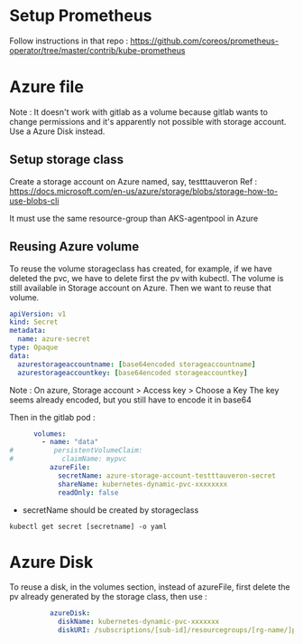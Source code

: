 # Setup Prometheus

Follow instructions in that repo :
https://github.com/coreos/prometheus-operator/tree/master/contrib/kube-prometheus

# Azure file
Note : It doesn't work with gitlab as a volume because gitlab wants to change permissions and it's apparently not possible with storage account. Use a Azure Disk instead.

## Setup storage class

Create a storage account on Azure named, say, testttauveron
Ref : https://docs.microsoft.com/en-us/azure/storage/blobs/storage-how-to-use-blobs-cli

It must use the same resource-group than AKS-agentpool in Azure

## Reusing Azure volume

To reuse the volume storageclass has created, for example, if we have deleted the pvc, we have to delete first the pv with kubectl.
The volume is still available in Storage account on Azure.
Then we want to reuse that volume.

```yaml
apiVersion: v1
kind: Secret
metadata:
  name: azure-secret
type: Opaque
data:
  azurestorageaccountname: [base64encoded storageaccountname]
  azurestorageaccountkey: [base64encoded storageaccountkey]
```

Note : On azure, Storage account > Access key > Choose a Key
The key seems already encoded, but you still have to encode it in base64 

Then in the gitlab pod : 

```yaml
      volumes:
        - name: "data"
#          persistentVolumeClaim:
#            claimName: mypvc
          azureFile:
            secretName: azure-storage-account-testttauveron-secret
            shareName: kubernetes-dynamic-pvc-xxxxxxxx
            readOnly: false
```

- secretName should be created by storageclass 
```shell
kubectl get secret [secretname] -o yaml
```

# Azure Disk
To reuse a disk, in the volumes section, instead of azureFile, first delete the pv already generated by the storage class, then use :

```yaml
          azureDisk:
            diskName: kubernetes-dynamic-pvc-xxxxxxx
            diskURI: /subscriptions/[sub-id]/resourcegroups/[rg-name/]providers/microsoft.Compute/disks/[disk-name]
```


